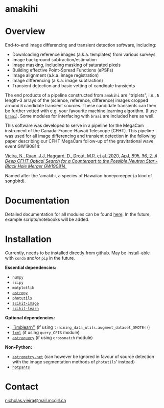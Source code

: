 # amakihi

Overview
========
End-to-end image differencing and transient detection software, including:

- Downloading reference images (a.k.a. templates) from various surveys
- Image background subtraction/estimation
- Image masking, including masking of saturated pixels
- Building effective Point-Spread Functions (ePSFs)
- Image alignment (a.k.a. image registration)
- Image differencing (a.k.a. image subtraction)
- Transient detection and basic vetting of candidate transients 

The end products of a pipeline constructed from ``amakihi`` are "triplets", i.e., 
`N` length-3 arrays of the (science, reference, difference) images cropped around `N` candidate transient sources. These candidate transients can then be further vetted with e.g. your favourite machine learning algorithm. (I use [``braai``](https://github.com/dmitryduev/braai)). Some modules for interfacing with ``braai`` are included here as well.

This software was developed to serve in a pipeline for the MegaCam instrument of the Canada-France-Hawaii Telescope (CFHT). This pipeline was used for all image differencing and transient detection in the following paper describing our CFHT MegaCam follow-up of the gravitational wave event GW190814:

[Vieira, N., Ruan, J.J, Haggard, D., Drout, M.R. et al. 2020, ApJ, 895, 96, 2. *A Deep CFHT Optical Search for a Counterpart to the Possible Neutron Star - Black Hole Merger GW190814.*](https://ui.adsabs.harvard.edu/abs/2020arXiv200309437V/abstract)


Named after the ʻamakihi, a species of Hawaiian honeycreeper (a kind of songbird).

Documentation
=============
Detailed documentation for all modules can be found [here](https://amakihi.readthedocs.io/en/latest/). In the future, example scripts/notebooks will be added.

Installation
============

Currently, needs to be installed directly from github. May be install-able with ``conda`` and/or ``pip`` in the future.

**Essential dependencies:**

- ``numpy``
- ``scipy``
- ``matplotlib``
- [``astropy``](https://docs.astropy.org/en/stable/)
- [``photutils``](https://photutils.readthedocs.io/en/stable/)
- [``scikit-image``](https://scikit-image.org/)
- [``scikit-learn``](https://scikit-learn.org/stable/install.html)


**Optional dependencies:**

- [``imblearn''](https://imbalanced-learn.org/stable/index.html) (if using `training_data_utils.augment_dataset_SMOTE()`)
- [``lxml``](https://lxml.de/) (if using `query_CFIS` module)
- [``astroquery``](https://astroquery.readthedocs.io/en/latest/) (if using `crossmatch` module)

**Non-Python:**

- [``astrometry.net``](http://astrometry.net/use.html) (can however be ignored in favour of source detection with the image segmentation methods of ``photutils``' instead)
- [``hotpants``](https://github.com/acbecker/hotpants)


Contact
=======
[nicholas.vieira@mail.mcgill.ca](nicholas.vieira@mail.mcgill.ca)

